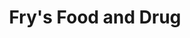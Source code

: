---
title: "Fry's Food and Drug"
url: /phoenix/frys-food-and-drug-east-jefferson-street/
shop: supermarket
---